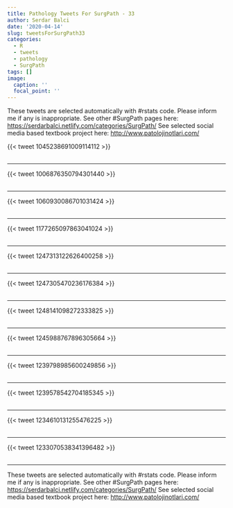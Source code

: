 ```yaml
---
title: Pathology Tweets For SurgPath - 33
author: Serdar Balci
date: '2020-04-14'
slug: tweetsForSurgPath33
categories:
  - R
  - tweets
  - pathology
  - SurgPath
tags: []
image:
  caption: ''
  focal_point: ''
---
```



These tweets are selected automatically with #rstats code. Please inform me if any is inappropriate.
See other #SurgPath pages here: https://serdarbalci.netlify.com/categories/SurgPath/ 
See selected social media based textbook project here: http://www.patolojinotlari.com/

{{< tweet 1045238691009114112 >}}
<br>
<br>
<hr>
{{< tweet 1006876350794301440 >}}
<br>
<br>
<hr>
{{< tweet 1060930086701031424 >}}
<br>
<br>
<hr>
{{< tweet 1177265097863041024 >}}
<br>
<br>
<hr>
{{< tweet 1247313122626400258 >}}
<br>
<br>
<hr>
{{< tweet 1247305470236176384 >}}
<br>
<br>
<hr>
{{< tweet 1248141098272333825 >}}
<br>
<br>
<hr>
{{< tweet 1245988767896305664 >}}
<br>
<br>
<hr>
{{< tweet 1239798985600249856 >}}
<br>
<br>
<hr>
{{< tweet 1239578542704185345 >}}
<br>
<br>
<hr>
{{< tweet 1234610131255476225 >}}
<br>
<br>
<hr>
{{< tweet 1233070538341396482 >}}
<br>
<br>
<hr>


These tweets are selected automatically with #rstats code. Please inform me if any is inappropriate.
See other #SurgPath pages here: https://serdarbalci.netlify.com/categories/SurgPath/ 
See selected social media based textbook project here: http://www.patolojinotlari.com/
